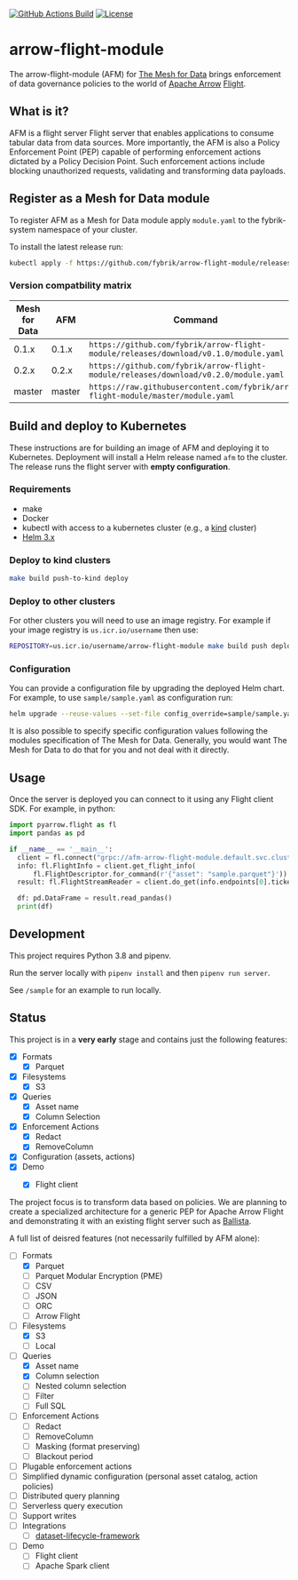 [![GitHub Actions Build](https://github.com/fybrik/arrow-flight-module/actions/workflows/build.yml/badge.svg)](https://github.com/fybrik/arrow-flight-module/actions/workflows/build.yml)
[![License](https://img.shields.io/badge/License-Apache%202.0-blue.svg)](https://opensource.org/licenses/Apache-2.0)

# arrow-flight-module

The arrow-flight-module (AFM) for [The Mesh for Data](https://github.com/fybrik/fybrik) brings enforcement of data governance policies to the world of [Apache Arrow](https://arrow.apache.org/)
[Flight](https://arrow.apache.org/docs/format/Flight.html).

## What is it? 

AFM is a flight server Flight server that enables applications to consume tabular data from data sources. More importantly, the AFM is also a Policy Enforcement Point (PEP) capable of performing enforcement actions dictated by a Policy Decision Point.
Such enforcement actions include blocking unauthorized requests, validating and transforming data payloads. 

## Register as a Mesh for Data module

To register AFM as a Mesh for Data module apply `module.yaml` to the fybrik-system namespace of your cluster. 

To install the latest release run:

```bash
kubectl apply -f https://github.com/fybrik/arrow-flight-module/releases/latest/download/module.yaml -n fybrik-system
```

### Version compatbility matrix

| Mesh for Data    | AFM     | Command
| ---              | ---     | ---
| 0.1.x            | 0.1.x   | `https://github.com/fybrik/arrow-flight-module/releases/download/v0.1.0/module.yaml`
| 0.2.x            | 0.2.x   | `https://github.com/fybrik/arrow-flight-module/releases/download/v0.2.0/module.yaml`
| master           | master  | `https://raw.githubusercontent.com/fybrik/arrow-flight-module/master/module.yaml`


## Build and deploy to Kubernetes

These instructions are for building an image of AFM and 
deploying it to Kubernetes. Deployment will install a Helm release named `afm` to the cluster. The release runs the flight server with **empty configuration**.


### Requirements

- make
- Docker
- kubectl with access to a kubernetes cluster (e.g., a [kind](https://kind.sigs.k8s.io/) cluster)
- [Helm 3.x](https://helm.sh/docs/intro/install/) 

### Deploy to kind clusters

```bash
make build push-to-kind deploy
```

### Deploy to other clusters

For other clusters you will need to use an image registry. 
For example if your image registry is `us.icr.io/username` then use:
```bash
REPOSITORY=us.icr.io/username/arrow-flight-module make build push deploy
```

### Configuration

You can provide a configuration file by upgrading the deployed Helm chart.
For example, to use `sample/sample.yaml` as configuration run:

```bash
helm upgrade --reuse-values --set-file config_override=sample/sample.yaml afm ./helm/afm
```

It is also possible to specify specific configuration values following the modules specification of The Mesh for Data. Generally, you would want The Mesh for Data to do that for you and not deal with it directly.

## Usage

Once the server is deployed you can connect to it using any Flight client SDK.
For example, in python:

```python
import pyarrow.flight as fl
import pandas as pd

if __name__ == '__main__':
  client = fl.connect("grpc://afm-arrow-flight-module.default.svc.cluster.local:80")  # change to the address that the server is deployed to
  info: fl.FlightInfo = client.get_flight_info(
      fl.FlightDescriptor.for_command(r'{"asset": "sample.parquet"}'))  # change to an asset configured in the server config file
  result: fl.FlightStreamReader = client.do_get(info.endpoints[0].ticket)

  df: pd.DataFrame = result.read_pandas()
  print(df)
```

## Development

This project requires Python 3.8 and pipenv. 

Run the server locally with `pipenv install` and then `pipenv run server`.

See `/sample` for an example to run locally.

## Status

This project is in a **very early** stage and contains just the following features:

- [X] Formats
  - [X] Parquet
- [X] Filesystems
  - [X] S3  
- [X] Queries
  - [X] Asset name
  - [X] Column Selection
- [X] Enforcement Actions
  - [X] Redact
  - [X] RemoveColumn
- [X] Configuration (assets, actions)
- [X] Demo
  - [X] Flight client


The project focus is to transform data based on policies. 
We are planning to create a specialized architecture for a generic PEP
for Apache Arrow Flight and demonstrating it with an existing flight server 
such as [Ballista](https://github.com/ballista-compute/ballista).

A full list of deisred features (not necessarily fulfilled by AFM alone):

- [ ] Formats
  - [X] Parquet
  - [ ] Parquet Modular Encryption (PME)
  - [ ] CSV
  - [ ] JSON
  - [ ] ORC
  - [ ] Arrow Flight
- [ ] Filesystems
  - [X] S3  
  - [ ] Local
- [ ] Queries
  - [X] Asset name
  - [X] Column selection
  - [ ] Nested column selection
  - [ ] Filter
  - [ ] Full SQL
- [ ] Enforcement Actions
  - [ ] Redact
  - [ ] RemoveColumn
  - [ ] Masking (format preserving)
  - [ ] Blackout period
- [ ] Plugable enforcement actions
- [ ] Simplified dynamic configuration (personal asset catalog, action policies)
- [ ] Distributed query planning
- [ ] Serverless query execution
- [ ] Support writes
- [ ] Integrations
  - [ ] [dataset-lifecycle-framework](https://github.com/IBM/dataset-lifecycle-framework)
- [ ] Demo
  - [ ] Flight client
  - [ ] Apache Spark client
